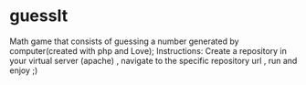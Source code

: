 # guessIt
Math game that consists of guessing a number generated by computer(created with php and Love);
Instructions:
Create a repository in your virtual server (apache) , navigate to the specific repository url , run and enjoy ;)
